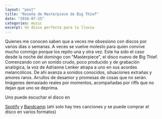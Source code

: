 ```yaml
---
layout: "post"
title: "Reseña de Masterpiece de Big Thief"
date: "2016-07-25"
categories: music
excerpt: Un disco perfecto para la lluvia
---
```

Quienes me conocen saben que a veces me obsesiono con discos por varios días o semanas. A veces se vuelve molesto para quien convive mucho conmigo porque los repito una y otra vez. Este ha sido el caso desde la noche del domingo con "Masterpiece", el disco nuevo de Big Thief. Comenzando con un sonido crudo, poco producido y de grabación analógica, la voz de Adrianne Lenker atrapa a uno en sus acordes melancólicos.
De ahí avanza a sonidos conocidos, situaciones extrañas y amores raros.
Arrullos de desamor y promesas de cosas que no serán. Imágenes demasiado reales por momentos, acompañadas por riffs que no dejan que uno se deprima.

Uno puede escuchar el disco en

[Spotify](https://open.spotify.com/album/4onPyHor2yOlVxCsIaGyHH)
y
[Bandcamp](http://bigthief.bandcamp.com/releases) (ahí solo hay tres canciones y se puede comprar el disco en varios formatos)
